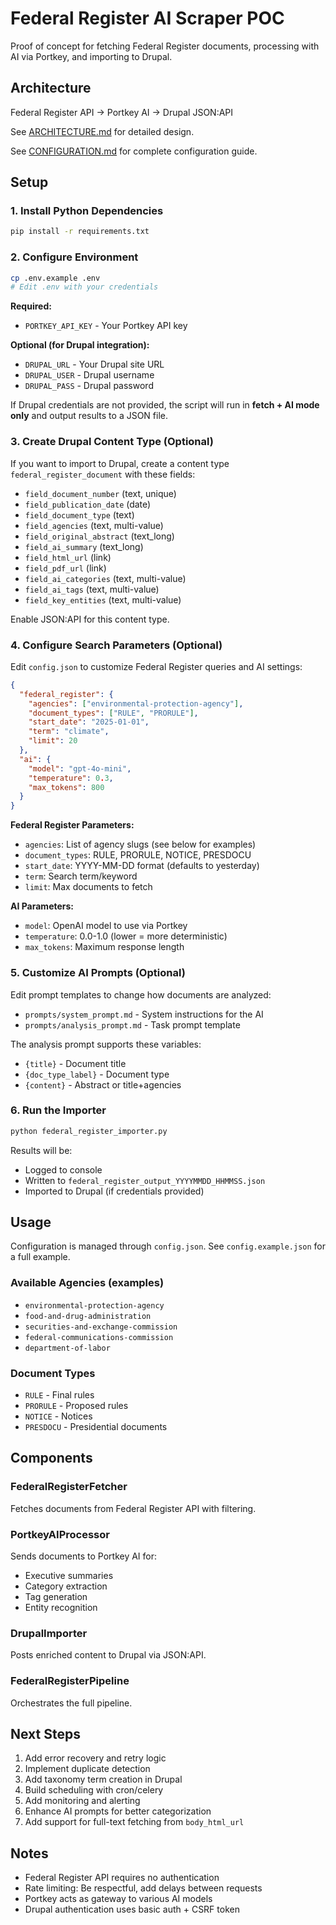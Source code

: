 # Federal Register AI Scraper POC

Proof of concept for fetching Federal Register documents, processing with AI via Portkey, and importing to Drupal.

## Architecture

Federal Register API → Portkey AI → Drupal JSON:API

See [ARCHITECTURE.md](ARCHITECTURE.md) for detailed design.

See [CONFIGURATION.md](CONFIGURATION.md) for complete configuration guide.

## Setup

### 1. Install Python Dependencies

```bash
pip install -r requirements.txt
```

### 2. Configure Environment

```bash
cp .env.example .env
# Edit .env with your credentials
```

**Required:**
- `PORTKEY_API_KEY` - Your Portkey API key

**Optional (for Drupal integration):**
- `DRUPAL_URL` - Your Drupal site URL
- `DRUPAL_USER` - Drupal username
- `DRUPAL_PASS` - Drupal password

If Drupal credentials are not provided, the script will run in **fetch + AI mode only** and output results to a JSON file.

### 3. Create Drupal Content Type (Optional)

If you want to import to Drupal, create a content type `federal_register_document` with these fields:

- `field_document_number` (text, unique)
- `field_publication_date` (date)
- `field_document_type` (text)
- `field_agencies` (text, multi-value)
- `field_original_abstract` (text_long)
- `field_ai_summary` (text_long)
- `field_html_url` (link)
- `field_pdf_url` (link)
- `field_ai_categories` (text, multi-value)
- `field_ai_tags` (text, multi-value)
- `field_key_entities` (text, multi-value)

Enable JSON:API for this content type.

### 4. Configure Search Parameters (Optional)

Edit `config.json` to customize Federal Register queries and AI settings:

```json
{
  "federal_register": {
    "agencies": ["environmental-protection-agency"],
    "document_types": ["RULE", "PRORULE"],
    "start_date": "2025-01-01",
    "term": "climate",
    "limit": 20
  },
  "ai": {
    "model": "gpt-4o-mini",
    "temperature": 0.3,
    "max_tokens": 800
  }
}
```

**Federal Register Parameters:**
- `agencies`: List of agency slugs (see below for examples)
- `document_types`: RULE, PRORULE, NOTICE, PRESDOCU
- `start_date`: YYYY-MM-DD format (defaults to yesterday)
- `term`: Search term/keyword
- `limit`: Max documents to fetch

**AI Parameters:**
- `model`: OpenAI model to use via Portkey
- `temperature`: 0.0-1.0 (lower = more deterministic)
- `max_tokens`: Maximum response length

### 5. Customize AI Prompts (Optional)

Edit prompt templates to change how documents are analyzed:

- `prompts/system_prompt.md` - System instructions for the AI
- `prompts/analysis_prompt.md` - Task prompt template

The analysis prompt supports these variables:
- `{title}` - Document title
- `{doc_type_label}` - Document type
- `{content}` - Abstract or title+agencies

### 6. Run the Importer

```bash
python federal_register_importer.py
```

Results will be:
- Logged to console
- Written to `federal_register_output_YYYYMMDD_HHMMSS.json`
- Imported to Drupal (if credentials provided)

## Usage

Configuration is managed through `config.json`. See `config.example.json` for a full example.

### Available Agencies (examples)

- `environmental-protection-agency`
- `food-and-drug-administration`
- `securities-and-exchange-commission`
- `federal-communications-commission`
- `department-of-labor`

### Document Types

- `RULE` - Final rules
- `PRORULE` - Proposed rules
- `NOTICE` - Notices
- `PRESDOCU` - Presidential documents

## Components

### FederalRegisterFetcher
Fetches documents from Federal Register API with filtering.

### PortkeyAIProcessor
Sends documents to Portkey AI for:
- Executive summaries
- Category extraction
- Tag generation
- Entity recognition

### DrupalImporter
Posts enriched content to Drupal via JSON:API.

### FederalRegisterPipeline
Orchestrates the full pipeline.

## Next Steps

1. Add error recovery and retry logic
2. Implement duplicate detection
3. Add taxonomy term creation in Drupal
4. Build scheduling with cron/celery
5. Add monitoring and alerting
6. Enhance AI prompts for better categorization
7. Add support for full-text fetching from `body_html_url`

## Notes

- Federal Register API requires no authentication
- Rate limiting: Be respectful, add delays between requests
- Portkey acts as gateway to various AI models
- Drupal authentication uses basic auth + CSRF token
